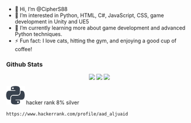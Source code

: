 - 👋 Hi, I’m @CipherS88
- 👀 I’m interested in Python, HTML, C#, JavaScript, CSS, game development in Unity and UE5
- 🌱 I’m currently learning more about game development and advanced Python techniques.
- ⚡ Fun fact: I love cats, hitting the gym, and enjoying a good cup of coffee!
### Github Stats
<div align= "Center">
  <img height="125em" src="https://github-readme-stats.vercel.app/api?username=CipherS88&count_private=true&show_icons=true&theme=ambient_gradient"/>
  <img height="125em" src="https://github-readme-stats.vercel.app/api/top-langs/?username=CipherS88&theme=ambient_gradient&layout=compact&langs_count=6"/>
  <img height="175em" src="https://github-profile-trophy.vercel.app/?username=CipherS88&theme=ambient_gradient&column=7"/>
</div>


<img height ="50em" src= "https://github.com/CipherS88/CipherS88/blob/main/python-f70befd824.svg"/> hacker rank 8% silver 

```
https://www.hackerrank.com/profile/aad_aljuaid
```
